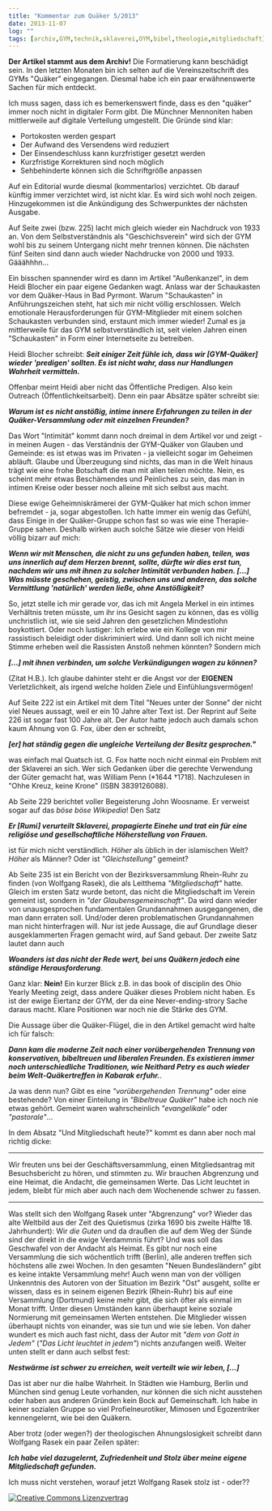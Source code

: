 ```yaml
---
title: "Kommentar zum Quäker 5/2013"
date: 2013-11-07
log: ""
tags: [archiv,GYM,technik,sklaverei,OYM,bibel,theologie,mitgliedschaft]
---
```

**Der Artikel stammt aus dem Archiv!** Die Formatierung kann beschädigt sein.
In den letzten Monaten bin ich selten auf die Vereinszeitschrift des GYMs "Quäker" eingegangen. Diesmal habe ich ein paar erwähnenswerte Sachen für mich entdeckt.

Ich muss sagen, dass ich es bemerkenswert finde, dass es den "quäker" immer noch nicht in digitaler Form gibt. Die Münchner Mennoniten haben mittlerweile auf digitale Verteilung umgestellt. Die Gründe sind klar:
<ul>
   <li>Portokosten werden gespart</li>
   <li>Der Aufwand des Versendens wird reduziert</li>
   <li>Der Einsendeschluss kann kurzfristiger gesetzt werden</li>
   <li>Kurzfristige Korrekturen sind noch möglich</li>
   <li>Sehbehinderte können sich die Schriftgröße anpassen</li>
</ul>


Auf ein Editorial wurde diesmal (kommentarlos) verzichtet. Ob darauf künftig immer verzichtet wird, ist nicht klar. Es wird sich wohl noch zeigen. Hinzugekommen ist die Ankündigung des Schwerpunktes der nächsten Ausgabe.
<!--break-->
Auf Seite zwei (bzw. 225) lacht mich gleich wieder ein Nachdruck von 1933 an. Von dem Selbstverständnis als "Geschichsverein" wird sich der GYM wohl bis zu seinem Untergang nicht mehr trennen können. Die nächsten fünf Seiten sind dann auch wieder Nachdrucke von 2000 und 1933. Gääähhhn...

Ein bisschen spannender wird es dann im Artikel "Außenkanzel", in dem Heidi Blocher ein paar eigene Gedanken wagt. Anlass war der Schaukasten vor dem Quäker-Haus in Bad Pyrmont. Warum "Schaukasten" in Anführungszeichen steht, hat sich mir nicht völlig erschlossen. Welch emotionale Herausforderungen für GYM-Mitglieder mit einem solchen Schaukasten verbunden sind, erstaunt mich immer wieder! Zumal es ja mittlerweile für das GYM selbstverständlich ist, seit vielen Jahren einen "Schaukasten" in Form einer Internetseite zu betreiben.

Heidi Blocher schreibt:
***Seit einiger Zeit fühle ich, dass wir [GYM-Quäker] wieder 'predigen' sollten. Es ist nicht wahr, dass nur Handlungen Wahrheit vermitteln.***
 
Offenbar meint Heidi aber nicht das Öffentliche Predigen. Also kein Outreach (Öffentlichkeitsarbeit). Denn ein paar Absätze später schreibt sie:

***Warum ist es nicht anstößig, intime innere Erfahrungen zu teilen in der Quäker-Versammlung oder mit einzelnen Freunden?***

Das Wort "Intimität" kommt dann noch dreimal in dem Artikel vor und zeigt - in meinen Augen - das Verständnis der GYM-Quäker von Glauben und Gemeinde: es ist etwas was im Privaten - ja vielleicht sogar im Geheimen abläuft. Glaube und Überzeugung sind nichts, das man in die Welt hinaus trägt wie eine frohe Botschaft die man mit allen teilen möchte. Nein, es scheint mehr etwas Beschämendes und Peinliches zu sein, das man in intimen Kreise oder besser noch alleine mit sich selbst aus macht.

Diese ewige Geheimniskrämerei der GYM-Quäker hat mich schon immer befremdet - ja, sogar abgestoßen. Ich hatte immer ein wenig das Gefühl, dass Einige in der Quäker-Gruppe schon fast so was wie eine Therapie-Gruppe sahen. Deshalb wirken auch solche Sätze wie dieser von Heidi völlig bizarr auf mich:

***Wenn wir mit Menschen, die nicht zu uns gefunden haben, teilen, was uns innerlich auf dem Herzen brennt, sollte, dürfte wir dies erst tun, nachdem wir uns mit ihnen zu solcher Intimität verbunden haben. [...] Was müsste geschehen, geistig, zwischen uns und anderen, das solche Vermittlung 'natürlich' werden ließe, ohne Anstößigkeit?***

So, jetzt stelle ich mir gerade vor, das ich mit Angela Merkel in ein intimes Verhältnis treten müsste, um ihr ins Gesicht sagen zu können, das es völlig unchristlich ist, wie sie seid Jahren den gesetzlichen Mindestlohn boykottiert. Oder noch lustiger: Ich erlebe wie ein Kollege von mir rassistisch beleidigt oder diskriminiert wird. Und dann soll ich nicht meine Stimme erheben weil die Rassisten Anstoß nehmen könnten? Sondern mich

***[...] mit ihnen verbinden, um solche Verkündigungen wagen zu können?***

(Zitat H.B.). Ich glaube dahinter steht er die Angst vor der **EIGENEN** Verletzlichkeit, als irgend welche holden Ziele und Einfühlungsvermögen!

Auf Seite 222 ist ein Artikel mit dem Titel "Neues unter der Sonne" der nicht viel Neues aussagt, weil er ein 10 Jahre alter Text ist. Der Reprint auf Seite 226 ist sogar fast 100 Jahre alt. Der Autor hatte jedoch auch damals schon kaum Ahnung von G. Fox, über den er schreibt,

***[er] hat ständig gegen die ungleiche Verteilung der Besitz gesprochen."***

was einfach mal Quatsch ist. G. Fox hatte noch nicht einmal ein Problem mit der Sklaverei an sich. Wer sich Gedanken über die gerechte Verwendung der Güter gemacht hat, was William Penn (*1644 †1718). Nachzulesen in "Ohhe Kreuz, keine Krone" (ISBN 3839126088). 

Ab Seite 229 berichtet voller Begeisterung John Woosname. Er verweist sogar auf das <i>böse böse Wikipedia</i>! Den Satz

***Er [Rumi] verurteilt Sklaverei, propagierte Einehe und trat ein für eine religiöse und gesellschaftliche Höherstellung von Frauen.***

ist für mich nicht verständlich. <i>Höher</i> als üblich in der islamischen Welt? <i>Höher</i> als Männer? Oder ist <i>"Gleichstellung"</i> gemeint?

Ab Seite 235 ist ein Bericht von der Bezirksversammlung Rhein-Ruhr zu finden (von Wolfgang Rasek), die als Leitthema <i>"Mitgliedschaft"</i> hatte. Gleich im ersten Satz wurde betont, das nicht die Mitgliedschaft im Verein gemeint ist, sondern in <i>"der Glaubensgemeinschaft"</i>. Da wird dann wieder von unausgesprochen fundamentalen Grundannahmen ausgegangenen, die man dann erraten soll. Und/oder deren problematischen Grundannahmen man nicht hinterfragen will. Nur ist jede Aussage, die auf Grundlage dieser ausgeklammerten Fragen gemacht wird, auf Sand gebaut. Der zweite Satz lautet dann auch

***Woanders ist das nicht der Rede wert, bei uns Quäkern jedoch eine ständige Herausforderung***.

Ganz klar: **Nein!** Ein kurzer Blick z.B. in das book of disciplin des Ohio Yearly Meeting zeigt, dass andere Quäker dieses Problem nicht haben. Es ist der ewige Eiertanz der GYM, der da eine Never-ending-strory Sache daraus macht. Klare Positionen war noch nie die Stärke des GYM. 

Die Aussage über die Quäker-Flügel, die in den Artikel gemacht wird halte ich für falsch:

***Dann kam die moderne Zeit nach einer vorübergehenden Trennung  von konservativen, bibeltreuen und liberalen Freunden. Es existieren immer noch unterschiedliche Traditionen, wie Neithard Petry es auch wieder beim Welt-Quäkertreffen in Kabarak erfuhr.***.

Ja was denn nun? Gibt es eine <i>"vorübergehenden Trennung"</i> oder eine bestehende? Von einer Einteilung in <i>"Bibeltreue Quäker"</i> habe ich noch nie etwas gehört. Gemeint waren wahrscheinlich <i>"evangelikale"</i> oder <i>"pastorale"</i>...

In dem Absatz "Und Mitgliedschaft heute?" kommt es dann aber noch mal richtig dicke:
***
Wir freuten uns bei der Geschäftsversammlung, einen Mitgliedsantrag mit Besuchsbericht zu hören, und stimmten zu. Wir brauchen Abgrenzung und eine Heimat, die Andacht, die gemeinsamen Werte. Das Licht leuchtet in jedem, bleibt für mich aber auch nach dem Wochenende schwer zu fassen.
***
Was stellt sich den Wolfgang Rasek unter "Abgrenzung" vor? Wieder das alte Weltbild aus der Zeit des Quietismus (zirka 1690 bis zweite Hälfte 18. Jahrhundert): Wir <i>die Guten</i> und da draußen die auf dem Weg der Sünde sind der direkt in die ewige Verdammnis führt? Und was soll das Geschwafel von der Andacht als Heimat. Es gibt nur noch eine Versammlung die sich wöchentlich trifft (Berlin), alle anderen treffen sich höchstens alle zwei Wochen. In den gesamten "Neuen Bundesländern" gibt es keine intakte Versammlung mehr! Auch wenn man von der völligen Unkenntnis des Autoren von der Situation im Bezirk "Ost" ausgeht, sollte er wissen, dass es in seinem eigenen Bezirk (Rhein-Ruhr) bis auf eine Versammlung (Dortmund) keine mehr gibt, die sich öfter als einmal im Monat trifft. Unter diesen Umständen kann überhaupt keine soziale Normierung mit gemeinsamen Werten entstehen. Die Mitglieder wissen überhaupt nichts von einander, was sie tun und wie sie leben. Von daher wundert es mich
auch fast nicht, dass der Autor mit <i>"dem von Gott in Jedem"</i> (<i>"Das Licht leuchtet in jedem"</i>) nichts anzufangen weiß. Weiter unten stellt er dann auch selbst fest:

***Nestwärme ist schwer zu erreichen, weit verteilt wie wir leben, [...]***

Das ist aber nur die halbe Wahrheit. In Städten wie Hamburg, Berlin und München sind genug Leute vorhanden, nur können die sich nicht ausstehen oder haben aus anderen Gründen kein Bock auf Gemeinschaft. Ich habe in keiner sozialen Gruppe so viel Profielneurotiker, Mimosen und Egozentriker kennengelernt, wie bei den Quäkern.

Aber trotz (oder wegen?) der theologischen Ahnungslosigkeit schreibt dann Wolfgang Rasek ein paar Zeilen später:

***Ich habe viel dazugelernt, Zufriedenheit und Stolz über meine eigene Mitgliedschaft gefunden.***

Ich muss nicht verstehen, worauf jetzt Wolfgang Rasek stolz ist - oder??


<a rel="license" href="http://creativecommons.org/licenses/by-sa/3.0/"><img alt="Creative Commons Lizenzvertrag" style="border-width:0" src="http://i.creativecommons.org/l/by-sa/3.0/88x31.png" /></a>
